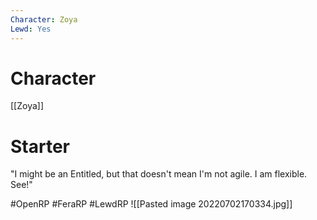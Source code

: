 ```yaml
---
Character: Zoya
Lewd: Yes
---
```

# Character
[[Zoya]]

# Starter
"I might be an Entitled, but that doesn't mean I'm not agile. I am flexible. See!" 

#OpenRP #FeraRP #LewdRP 
![[Pasted image 20220702170334.jpg]]